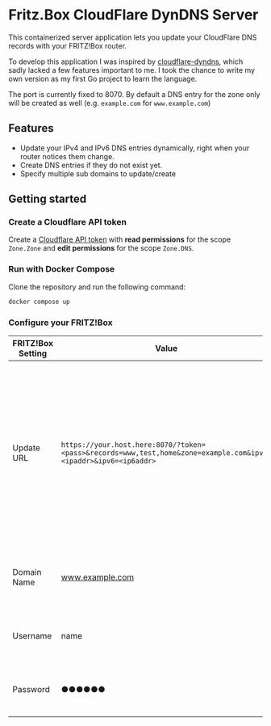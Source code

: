 # Fritz.Box CloudFlare DynDNS Server

This containerized server application lets you update your CloudFlare DNS records with your FRITZ!Box router.

To develop this application I was inspired by [cloudflare-dyndns](https://github.com/L480/cloudflare-dyndns/), which sadly lacked a few features important to me.
I took the chance to write my own version as my first Go project to learn the language.

The port is currently fixed to 8070. By default a DNS entry for the zone only will be created as well (e.g. `example.com` for `www.example.com`)

## Features
* Update your IPv4 and IPv6 DNS entries dynamically, right when your router notices them change.
* Create DNS entries if they do not exist yet.
* Specify multiple sub domains to update/create

## Getting started

### Create a Cloudflare API token

Create a [Cloudflare API token](https://dash.cloudflare.com/profile/api-tokens) with **read permissions** for the scope `Zone.Zone` and **edit permissions** for the scope `Zone.DNS`.

### Run with Docker Compose

Clone the repository and run the following command:

```bash
docker compose up
```

### Configure your FRITZ!Box

| FRITZ!Box Setting | Value                                                                                                   | Description                                                                                                                          |
| ----------------- | ------------------------------------------------------------------------------------------------------- | ------------------------------------------------------------------------------------------------------------------------------------ |
| Update URL        | `https://your.host.here:8070/?token=<pass>&records=www,test,home&zone=example.com&ipv4=<ipaddr>&ipv6=<ip6addr>`     | Replace the URL parameter `records` and `zone` with your domain name. If required you can omit either the `ipv4` or `ipv6` URL parameter. Multiple records are separated by a `,`. |
| Domain Name       | www.example.com                                                                                         | The FQDN from the URL parameter `record` and `zone`.                                                                                 |
| Username          | name                                                                                                    | You can choose whatever value you want.                                                                                              |
| Password          | ●●●●●●                                                                                                  | The API token you’ve created earlier.                                                                                                |

